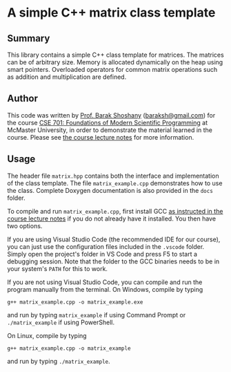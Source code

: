 # A simple C++ matrix class template

## Summary

This library contains a simple C++ class template for matrices. The matrices can be of arbitrary size. Memory is allocated dynamically on the heap using smart pointers. Overloaded operators for common matrix operations such as addition and multiplication are defined.

## Author

This code was written by [Prof. Barak Shoshany](http://baraksh.com) (baraksh@gmail.com) for the course [CSE 701: Foundations of Modern Scientific Programming](http://baraksh.com/CSE701/) at McMaster University, in order to demonstrate the material learned in the course. Please see [the course lecture notes](http://baraksh.com/CSE701/notes.php) for more information.

## Usage

The header file `matrix.hpp` contains both the interface and implementation of the class template. The file `matrix_example.cpp` demonstrates how to use the class. Complete Doxygen documentation is also provided in the `docs` folder.

To compile and run `matrix_example.cpp`, first install GCC [as instructed in the course lecture notes](http://baraksh.com/CSE701/notes.php#installing-the-ide-and-compiler) if you do not already have it installed. You then have two options.

If you are using Visual Studio Code (the recommended IDE for our course), you can just use the configuration files included in the `.vscode` folder. Simply open the project's folder in VS Code and press F5 to start a debugging session. Note that the folder to the GCC binaries needs to be in your system's `PATH` for this to work.

If you are not using Visual Studio Code, you can compile and run the program manually from the terminal. On Windows, compile by typing

```none
g++ matrix_example.cpp -o matrix_example.exe
```

and run by typing `matrix_example` if using Command Prompt or `./matrix_example` if using PowerShell.

On Linux, compile by typing

```none
g++ matrix_example.cpp -o matrix_example
```

and run by typing `./matrix_example`.
